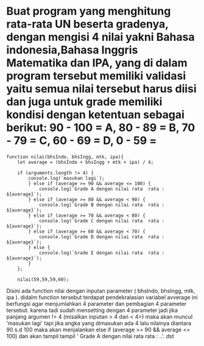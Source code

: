 # Buat program yang menghitung rata-rata UN beserta gradenya, dengan mengisi 4 nilai yakni Bahasa indonesia,Bahasa Inggris Matematika dan IPA, yang di dalam program tersebut memiliki validasi yaitu semua nilai tersebut harus diisi dan juga untuk grade memiliki kondisi dengan ketentuan sebagai berikut: 90 - 100 = A, 80 - 89 = B, 70 - 79 = C, 60 - 69 = D, 0 - 59 = 



    function nilai(bhsIndo, bhsIngg, mtk, ipa){
        let average = (bhsIndo + bhsIngg + mtk + ipa) / 4;

        if (arguments.length != 4) {
            console.log(`masukan lagi`);
            } else if (average >= 90 && average <= 100) {
                console.log(`Grade A dengan nilai rata  rata : ${average}`);
            } else if (average >= 80 && average < 90) {
                console.log(`Grade B dengan nilai rata  rata : ${average}`);
            } else if (average >= 70 && average < 80) {
                console.log(`Grade C dengan nilai rata  rata : ${average}`);
            } else if (average >= 60 && average < 70) {
                console.log(`Grade D dengan nilai rata  rata : ${average}`);
            } else {
                console.log(`Grade E dengan nilai rata  rata : ${average}`);
            }
        };
        
        nilai(59,59,59,60);

Disini ada function nilai dengan inputan parameter ( bhsIndo, bhsIngg, mtk, ipa ).
didalm function tersebut terdapat pendekralasian variabel avverage ini berfungsi agar menjumlahkan 4 parameter dan pembagian 4 parameter tersebut. 
karena tadi sudah mensetting dengan 4 parameter jadi jika panjang argumen != 4 (misalkan inputan > 4 dan < 4>) maka akan muncul 'masukan lagi' 
tapi jika angka yang dimasukan ada 4 lalu nilainya diantara 90 s.d 100 maka akan menjalankan else if (average >= 90 && average <= 100) dan akan tampil  tampil ' Grade A dengan nilai rata  rata : ..'.
dst
